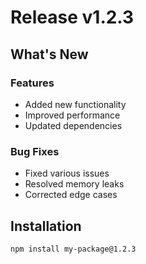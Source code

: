 # Release v1.2.3

## What's New

### Features

- Added new functionality
- Improved performance
- Updated dependencies

### Bug Fixes

- Fixed various issues
- Resolved memory leaks
- Corrected edge cases

## Installation

```bash
npm install my-package@1.2.3
```
